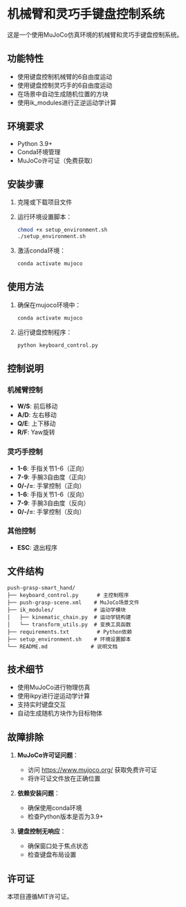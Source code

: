 # 机械臂和灵巧手键盘控制系统

这是一个使用MuJoCo仿真环境的机械臂和灵巧手键盘控制系统。

## 功能特性

- 使用键盘控制机械臂的6自由度运动
- 使用键盘控制灵巧手的6自由度运动
- 在场景中自动生成随机位置的方块
- 使用ik_modules进行正逆运动学计算

## 环境要求

- Python 3.9+
- Conda环境管理
- MuJoCo许可证（免费获取）

## 安装步骤

1. 克隆或下载项目文件
2. 运行环境设置脚本：
   ```bash
   chmod +x setup_environment.sh
   ./setup_environment.sh
   ```

3. 激活conda环境：
   ```bash
   conda activate mujoco
   ```

## 使用方法

1. 确保在mujoco环境中：
   ```bash
   conda activate mujoco
   ```

2. 运行键盘控制程序：
   ```bash
   python keyboard_control.py
   ```

## 控制说明

### 机械臂控制
- **W/S**: 前后移动
- **A/D**: 左右移动  
- **Q/E**: 上下移动
- **R/F**: Yaw旋转

### 灵巧手控制
- **1-6**: 手指关节1-6（正向）
- **7-9**: 手腕3自由度（正向）
- **0/-/=**: 手掌控制（正向）
- **1-6**: 手指关节1-6（反向）
- **7-9**: 手腕3自由度（反向）
- **0/-/=**: 手掌控制（反向）

### 其他控制
- **ESC**: 退出程序

## 文件结构

```
push-grasp-smart_hand/
├── keyboard_control.py      # 主控制程序
├── push-grasp-scene.xml    # MuJoCo场景文件
├── ik_modules/             # 运动学模块
│   ├── kinematic_chain.py  # 运动学链构建
│   └── transform_utils.py  # 变换工具函数
├── requirements.txt         # Python依赖
├── setup_environment.sh    # 环境设置脚本
└── README.md              # 说明文档
```

## 技术细节

- 使用MuJoCo进行物理仿真
- 使用ikpy进行逆运动学计算
- 支持实时键盘交互
- 自动生成随机方块作为目标物体

## 故障排除

1. **MuJoCo许可证问题**：
   - 访问 https://www.mujoco.org/ 获取免费许可证
   - 将许可证文件放在正确位置

2. **依赖安装问题**：
   - 确保使用conda环境
   - 检查Python版本是否为3.9+

3. **键盘控制无响应**：
   - 确保窗口处于焦点状态
   - 检查键盘布局设置

## 许可证

本项目遵循MIT许可证。 